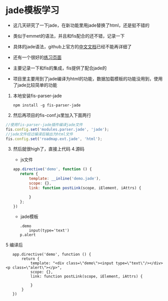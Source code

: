 # jade模板学习

- 这几天研究了一下jade，在新功能里用jade替换了html，还是挺不错的
- 类似于emmet的语法，并且和fis配合的还不错，记录一下

- 具体的jade语法，github上官方的[中文文档](https://github.com/jadejs/jade/blob/master/Readme_zh-cn.md)已经不能再详细了
- 还有一个很好的[练习页面](http://naltatis.github.io/jade-syntax-docs)

- 主要记录一下和fis的集成，fis提供了配合jade的
- 项目里主要用到了jade编译为html的功能，数据加载模板的功能没用到，使用了jade比较简单的功能

1. 本地安装fis-parser-jade

    ```
    npm install -g fis-parser-jade
    ```
2. 然后再项目的fis-conf.js里加入下面两行
 ```js
 //使用fis-parser-jade插件编译jade文件
 fis.config.set('modules.parser.jade', 'jade');
 //jade文件经过编译后输出为html文件
 fis.config.set('roadmap.ext.jade', 'html');
 ```
3. 然后就很high了，直接上代码
4.源码
    - js文件
     ```js
    app.directive('demo', function () {
        return {
            template: __inline('demo.jade'),
            scope: {},
            link: function postLink(scope, iElement, iAttrs) {

            }
        };
    })
     ```

    - jade模板

     ```
        .demo
            input(type='text')
        p.alert
     ```
5 编译后
 ```
    app.directive('demo', function () {
        return {
            template: "<div class=\"demo\"><input type=\"text\"/></div><p class=\"alert\"></p>",
            scope: {},
            link: function postLink(scope, iElement, iAttrs) {

            }
        }
    })
 ```
     
